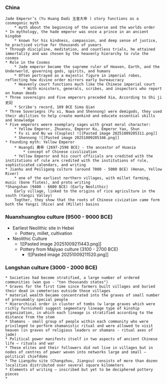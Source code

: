 ### China
	Jade Emperor’s (Yu Huang Dadi 玉皇大帝 ) story functions as a cosmogonic myth
		* myth about the beginning of the universe and the worlds order
	* In mythology, the hade emperor was once a prince in an ancient kingdom
		* known for his kindness, compassion, and deep sense of justice, he practiced virtue for thousands of yuears
	* Through discipline, meditation, and countless trials, he attained immortality and was chosen by the heavenly hierarchy to rule the cosmos
	* Role in the Cosmos
		* Jade emperor became the supreme ruler of Heaven, Earth, and the Underworld, governing gods, spirits, and humans
		* Often portrayed as a majestic figure in imperial robes, reflecting how divine order mirrors early bureaucracy
		* Heavenly court functions much like the Chinese imperial court 
			* With ministers, generals, scribes, and inspectors who report on human deeds
	* Three sovereigns and Five emperors preceded Xia, According to Shi ji 史記 
		* Scribe's record, 109 BCE Sima Qian
	* Three Soveriegns (Fu xi, Nuwa and Shennong) were demigods, they used their abilities to help create mankind and educate essential skills and knowledge
	* Five emperors weere exemplary sages with great moral character: 
		* Yellow Emperor, Zhuanxu, Emperor Ku, Emperor Yao, Shun
		* Fu xi and Nu wa (Couples) ![[Pasted image 20251009205311.png]]
		* Shennong ![[Pasted image 20251009205346.png]]
	* Founding myth: Yellow Emperor
		* Huangdi 黄帝 (2697-2598 BCE) - the ancestor of Huaxia
			* concept of Chinese civilization
		* Yellow Emperor and his court officials are credited with the institutions of rule are credited with the institutions of rule, sophisticated calendars, and writing
	* Jianhu and Peiligang culture (around 7000 - 5000 BCE) (Henan, Yellow River)
		* one of the earliest northern villages, with millet farming, music (bone flutes), and proto writing
	*Shangshan (9400 - 6600 BCE) (Early Neolithic)
		Early village, linked to the origins of rice agriculture in the south (Yangzi Valley)
		Togther, they show that the roots of Chinese civization came form both the Yangzi (Rice) and (Millet) basins

### Nuanxhuangtou culture (9500 - 9000 BCE)
* Earliest Neolithic site in Hebei
	* Pottery, millet, cultivation
* Neolithic Culture
	* ![[Pasted image 20251009211443.png]]
	* Pottery from Majiyao culture (3100 - 2700 BCE)
		* ![[Pasted image 20251009211520.png]]
### Longshan culture (3000 - 2000 BCE)
	* Societies had become stratified, a large number of ordered communities (wan guo - "ten thousands states")
	* Graves for the first time since farmers built villages and buried their dead in cemeteries outside those villages
	* material wealth became concentrated into the graves of small number of presumably special people
	* Hierarchical order in cluster of tombs (w large graves which were richly furnished) suggest segmentary lineage type of kinship organization, in which each lineage is stratified according to the distance from the stem
	* Shamans - small group of people within each community who were privileged to perform shamanistic ritual and were allowed to visit heaven (in graves of religious leaders or shamans - ritual axes of jade)
	* Political power manifests itself in two aspects of ancient Chinese life – rituals and war
	* These elites and their followers did not live in villages but in nodes of centres of power woven into networks large and small – political chiefdoms
	* The Liangzhu site (Changzhou, Jiangsu) consists of more than dozen localities distributed over several square kilometers 
	* Elements of writing – inscribed but yet to be deciphered pottery pieces
	* 